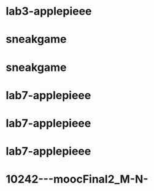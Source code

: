 # lab3-applepieee
# sneakgame
# sneakgame
# lab7-applepieee
# lab7-applepieee
# lab7-applepieee
# 10242---moocFinal2_M-N-
